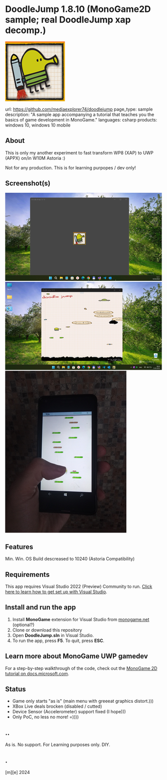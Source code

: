 # DoodleJump 1.8.10 (MonoGame2D sample; real DoodleJump xap decomp.)

![Logo](Images/DoodleJump.png)

url: https://github.com/mediaexplorer74/doodlejump
page_type: sample
description: "A sample app accompanying a tutorial that teaches you the basics of game development in MonoGame."
languages: csharp
products: windows 10, windows 10 mobile

## About 
This is only my another experiment to fast transform WP8 (XAP) to UWP (APPX) on/in W10M Astoria :)
 
Not for any production. This is for learning purpopes / dev only!

## Screenshot(s)

![Sony Vaio, W11 Tiny](Images/screenshot01.png)
![Sony Vaio, W11 Tiny](Images/screenshot02.png)
![Lumia640, W10M Astoria](Images/screenshot03.png)

## Features
Min. Win. OS Build descreased to 10240 (Astoria Compatibility)

## Requirements
This app requires Visual Studio 2022 (Preview) Community to run. [Click here to learn how to get set up with Visual Studio](https://docs.microsoft.com/windows/uwp/get-started/get-set-up).

## Install and run the app
1. Install **MonoGame** extension for Visual Studio from [monogame.net](http://www.monogame.net/) (optional?)
2. Clone or download this repository
3. Open **DoodleJump.sln** in Visual Studio.
4. To run the app, press **F5**. To quit, press **ESC**.

## Learn more about MonoGame UWP gamedev
For a step-by-step walkthrough of the code, check out the [MonoGame 2D tutorial on docs.microsoft.com](https://web.archive.org/web/20170907085024/https://docs.microsoft.com/en-us/windows/uwp/get-started/get-started-tutorial-game-mg2d).

## Status
- Game only starts "as is" (main menu with greeeat graphics distort.)))
- XBox Live deals brocken (disabled / cutted)
- Device Sensor (Accelerometer) support fixed (I hope)))
- Only PoC, no less no more! =))))


## ..
As is. No support. For Learning purposes only. DIY.

## .
[m][e] 2024

